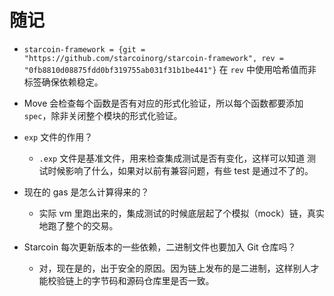 # 随记

- `starcoin-framework = {git = "https://github.com/starcoinorg/starcoin-framework", rev = "0fb8810d08875fdd0bf319755ab031f31b1be441"}` 在 `rev` 中使用哈希值而非标签确保依赖稳定。

- Move 会检查每个函数是否有对应的形式化验证，所以每个函数都要添加 `spec`，除非关闭整个模块的形式化验证。

- `exp` 文件的作用？
  - `.exp` 文件是基准文件，用来检查集成测试是否有变化，这样可以知道 测试时候影响了什么，如果对以前有兼容问题，有些 test 是通过不了的。

- 现在的 gas 是怎么计算得来的？
  - 实际 vm 里跑出来的，集成测试的时候底层起了个模拟（mock）链，真实地跑了整个的交易。

- Starcoin 每次更新版本的一些依赖，二进制文件也要加入 Git 仓库吗？
  - 对，现在是的，出于安全的原因。因为链上发布的是二进制，这样别人才能校验链上的字节码和源码仓库里是否一致。
